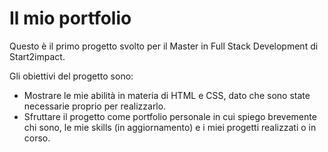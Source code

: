 <h1>Il mio portfolio</h1>
<p>Questo è il primo progetto svolto per il Master in Full Stack Development di Start2impact.</p>
<p>Gli obiettivi del progetto sono:</p>
<ul>
  <li>Mostrare le mie abilità in materia di HTML e CSS, dato che sono state necessarie proprio per realizzarlo.</li>
  <li>Sfruttare il progetto come portfolio personale in cui spiego brevemente chi sono, le mie skills (in aggiornamento) e i miei progetti realizzati o in corso.</li>
</ul>
